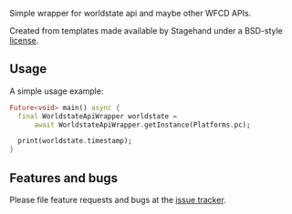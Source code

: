 Simple wrapper for worldstate api and maybe other WFCD APIs.

Created from templates made available by Stagehand under a BSD-style
[license](https://github.com/dart-lang/stagehand/blob/master/LICENSE).

## Usage

A simple usage example:

```dart
Future<void> main() async {
  final WorldstateApiWrapper worldstate =
      await WorldstateApiWrapper.getInstance(Platforms.pc);

  print(worldstate.timestamp);
}
```

## Features and bugs

Please file feature requests and bugs at the [issue tracker][tracker].

[tracker]: http://example.com/issues/replaceme
